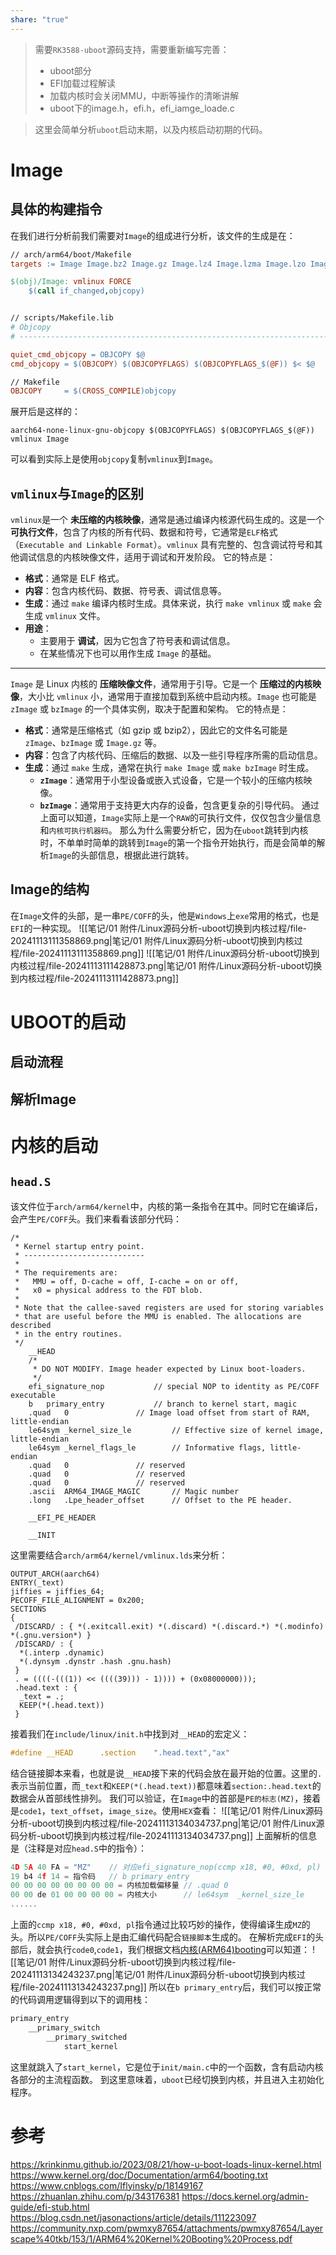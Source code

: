 ```yaml
---
share: "true"
---
```



> 需要`RK3588-uboot`源码支持，需要重新编写完善：
> + uboot部分
> + EFI加载过程解读
> + 加载内核时会关闭MMU，中断等操作的清晰讲解
> + uboot下的image.h，efi.h，efi_iamge_loade.c


> 这里会简单分析`uboot`启动末期，以及内核启动初期的代码。

# Image
## 具体的构建指令
在我们进行分析前我们需要对`Image`的组成进行分析，该文件的生成是在：
```makefile
// arch/arm64/boot/Makefile
targets := Image Image.bz2 Image.gz Image.lz4 Image.lzma Image.lzo Image.zst

$(obj)/Image: vmlinux FORCE
	$(call if_changed,objcopy)


// scripts/Makefile.lib
# Objcopy
# ---------------------------------------------------------------------------

quiet_cmd_objcopy = OBJCOPY $@
cmd_objcopy = $(OBJCOPY) $(OBJCOPYFLAGS) $(OBJCOPYFLAGS_$(@F)) $< $@

// Makefile
OBJCOPY     = $(CROSS_COMPILE)objcopy
```
展开后是这样的：
```shell
aarch64-none-linux-gnu-objcopy $(OBJCOPYFLAGS) $(OBJCOPYFLAGS_$(@F)) vmlinux Image
```
可以看到实际上是使用`objcopy`复制`vmlinux`到`Image`。
## `vmlinux`与`Image`的区别
`vmlinux`是一个 **未压缩的内核映像**，通常是通过编译内核源代码生成的。这是一个 **可执行文件**，包含了内核的所有代码、数据和符号，它通常是`ELF`格式（`Executable and Linkable Format`）。`vmlinux` 具有完整的、包含调试符号和其他调试信息的内核映像文件，适用于调试和开发阶段。
它的特点是：
- **格式**：通常是 ELF 格式。
- **内容**：包含内核代码、数据、符号表、调试信息等。
- **生成**：通过 `make` 编译内核时生成。具体来说，执行 `make vmlinux` 或 `make` 会生成 `vmlinux` 文件。
- **用途**：
    - 主要用于 **调试**，因为它包含了符号表和调试信息。
    - 在某些情况下也可以用作生成 `Image` 的基础。
-----
`Image` 是 Linux 内核的 **压缩映像文件**，通常用于引导。它是一个 **压缩过的内核映像**，大小比 `vmlinux` 小，通常用于直接加载到系统中启动内核。`Image` 也可能是 `zImage` 或 `bzImage` 的一个具体实例，取决于配置和架构。
它的特点是：
- **格式**：通常是压缩格式（如 gzip 或 bzip2），因此它的文件名可能是 `zImage`、`bzImage` 或 `Image.gz` 等。
- **内容**：包含了内核代码、压缩后的数据、以及一些引导程序所需的启动信息。
- **生成**：通过 `make` 生成，通常在执行 `make Image` 或 `make bzImage` 时生成。
    - **`zImage`**：通常用于小型设备或嵌入式设备，它是一个较小的压缩内核映像。
    - **`bzImage`**：通常用于支持更大内存的设备，包含更复杂的引导代码。
通过上面可以知道，`Image`实际上是一个`RAW`的可执行文件，仅仅包含少量信息和`内核可执行机器码`。
那么为什么需要分析它，因为在`uboot`跳转到内核时，不单单时简单的跳转到`Image`的第一个指令开始执行，而是会简单的解析`Image`的头部信息，根据此进行跳转。
## Image的结构
在`Image`文件的头部，是一串`PE/COFF`的头，他是`Windows`上`exe`常用的格式，也是`EFI`的一种实现。
![[笔记/01 附件/Linux源码分析-uboot切换到内核过程/file-20241113111358869.png|笔记/01 附件/Linux源码分析-uboot切换到内核过程/file-20241113111358869.png]]
![[笔记/01 附件/Linux源码分析-uboot切换到内核过程/file-20241113111428873.png|笔记/01 附件/Linux源码分析-uboot切换到内核过程/file-20241113111428873.png]]

# UBOOT的启动
## 启动流程
## 解析Image



# 内核的启动
## `head.S`
该文件位于`arch/arm64/kernel`中，内核的第一条指令在其中。同时它在编译后，会产生`PE/COFF`头。我们来看看该部分代码：
```assembly
/*
 * Kernel startup entry point.
 * ---------------------------
 *
 * The requirements are:
 *   MMU = off, D-cache = off, I-cache = on or off,
 *   x0 = physical address to the FDT blob.
 *
 * Note that the callee-saved registers are used for storing variables
 * that are useful before the MMU is enabled. The allocations are described
 * in the entry routines.
 */
	__HEAD
	/*
	 * DO NOT MODIFY. Image header expected by Linux boot-loaders.
	 */
	efi_signature_nop			// special NOP to identity as PE/COFF executable
	b	primary_entry			// branch to kernel start, magic
	.quad	0				// Image load offset from start of RAM, little-endian
	le64sym	_kernel_size_le			// Effective size of kernel image, little-endian
	le64sym	_kernel_flags_le		// Informative flags, little-endian
	.quad	0				// reserved
	.quad	0				// reserved
	.quad	0				// reserved
	.ascii	ARM64_IMAGE_MAGIC		// Magic number
	.long	.Lpe_header_offset		// Offset to the PE header.

	__EFI_PE_HEADER

	__INIT
```
这里需要结合`arch/arm64/kernel/vmlinux.lds`来分析：
```assembly
OUTPUT_ARCH(aarch64)
ENTRY(_text)
jiffies = jiffies_64;
PECOFF_FILE_ALIGNMENT = 0x200;
SECTIONS
{
 /DISCARD/ : { *(.exitcall.exit) *(.discard) *(.discard.*) *(.modinfo) *(.gnu.version*) }
 /DISCARD/ : {
  *(.interp .dynamic)
  *(.dynsym .dynstr .hash .gnu.hash)
 }
 . = ((((-(((1)) << ((((39))) - 1)))) + (0x08000000)));
 .head.text : {
  _text = .;
  KEEP(*(.head.text))
 }
```
接着我们在`include/linux/init.h`中找到对`__HEAD`的宏定义：
```c
#define __HEAD		.section	".head.text","ax"
```
结合链接脚本来看，也就是说`__HEAD`接下来的代码会放在最开始的位置。这里的`.`表示当前位置，而`_text`和`KEEP(*(.head.text))`都意味着`section:.head.text`的数据会从首部线性排列。
我们可以验证，在`Image`中的首部是`PE的标志(MZ)`，接着是`code1`，`text_offset`，`image_size`。使用`HEX`查看：
![[笔记/01 附件/Linux源码分析-uboot切换到内核过程/file-20241113134034737.png|笔记/01 附件/Linux源码分析-uboot切换到内核过程/file-20241113134034737.png]]
上面解析的信息是（注释是对应`head.S`中的指令）：
```c
4D 5A 40 FA = "MZ"    // 对应efi_signature_nop(ccmp x18, #0, #0xd, pl)
19 b4 4f 14 = 指令码   // b primary_entry
00 00 00 00 00 00 00 00 = 内核加载偏移量 // .quad 0
00 00 de 01 00 00 00 00 = 内核大小      // le64sym	_kernel_size_le
......
```
上面的`ccmp x18, #0, #0xd, pl`指令通过比较巧妙的操作，使得编译生成`MZ`的头。所以`PE/COFF`头实际上是由汇编代码配合`链接脚本`生成的。
在解析完成`EFI`的头部后，就会执行`code0`,`code1`，我们根据文档[内核(ARM64)booting](https://www.kernel.org/doc/Documentation/arm64/booting.txt)可以知道：
![[笔记/01 附件/Linux源码分析-uboot切换到内核过程/file-20241113134243237.png|笔记/01 附件/Linux源码分析-uboot切换到内核过程/file-20241113134243237.png]]
所以在`b primary_entry`后，我们可以按正常的代码调用逻辑得到以下的调用栈：
```c
primary_entry
	__primary_switch
		__primary_switched
			start_kernel
```
这里就跳入了`start_kernel`，它是位于`init/main.c`中的一个函数，含有启动内核各部分的主流程函数。
到这里意味着，`uboot`已经切换到内核，并且进入主初始化程序。
# 参考
https://krinkinmu.github.io/2023/08/21/how-u-boot-loads-linux-kernel.html
https://www.kernel.org/doc/Documentation/arm64/booting.txt
https://www.cnblogs.com/Iflyinsky/p/18149167
https://zhuanlan.zhihu.com/p/343176381
https://docs.kernel.org/admin-guide/efi-stub.html
https://blog.csdn.net/jasonactions/article/details/111223097
https://community.nxp.com/pwmxy87654/attachments/pwmxy87654/Layerscape%40tkb/153/1/ARM64%20Kernel%20Booting%20Process.pdf